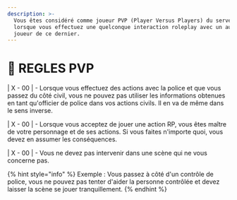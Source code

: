 ```yaml
---
description: >-
  Vous êtes considéré comme joueur PVP (Player Versus Players) du serveur dès
  lorsque vous effectuez une quelconque interaction roleplay avec un autre
  joueur de ce dernier.
---
```


# 👬 REGLES PVP

\| X - 00 | - Lorsque vous effectuez des actions avec la police et que vous passez du côté civil, vous ne pouvez pas utiliser les informations obtenues en tant qu'officier de police dans vos actions civils. Il en va de même dans le sens inverse.

\| X - 00 | - Lorsque vous acceptez de jouer une action RP, vous êtes maître de votre personnage et de ses actions. Si vous faites n'importe quoi, vous devez en assumer les conséquences.

\| X - 00 | - Vous ne devez pas intervenir dans une scène qui ne vous concerne pas.&#x20;

{% hint style="info" %}
Exemple : Vous passez à côté d'un contrôle de police, vous ne pouvez pas tenter d'aider la personne contrôlée et devez laisser la scène se jouer tranquillement.
{% endhint %}

